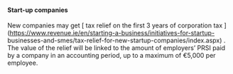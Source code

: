 ####  Start-up companies

New companies may get [ tax relief on the first 3 years of corporation tax
](https://www.revenue.ie/en/starting-a-business/initiatives-for-startup-
businesses-and-smes/tax-relief-for-new-startup-companies/index.aspx) . The
value of the relief will be linked to the amount of employers’ PRSI paid by a
company in an accounting period, up to a maximum of €5,000 per employee.
